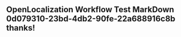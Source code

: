 <properties
ms.topic="hero-topic"
ms.test1="hero-topic"
ms.test2="test"/>

## OpenLocalization Workflow Test MarkDown 0d079310-23bd-4db2-90fe-22a688916c8b thanks!
